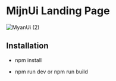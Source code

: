 # MijnUi Landing Page


![MyanUi (2)](https://github.com/pico-inno/mjin-landing-page/assets/116021611/b872b892-5cec-48ff-8d34-0a281ef1f815)


## Installation

- npm install

- npm run dev or npm run build
